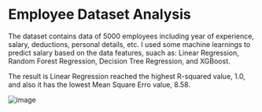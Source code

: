 # Employee Dataset Analysis

The dataset contains data of 5000 employees including year of experience, salary, deductions, personal details, etc. I used some machine learnings to predict salary based on the data features, suach as: Linear Regression, Random Forest Regression, Decision Tree Regression, and XGBoost.

The result is Linear Regression reached the highest R-squared value, 1.0, and also it has the lowest Mean Square Erro value, 8.58. 

![image](https://github.com/user-attachments/assets/bbb8a76c-3ced-4d3c-84a7-4e9cc74da2b3)

